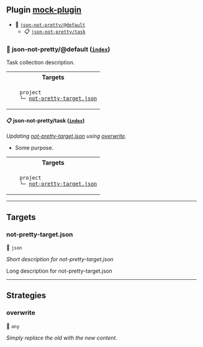 ## Plugin [mock-plugin](https://www.npmjs.com/package/mock-plugin)

- <a name="mock-plugin-task-idx-ref-json-not-prettydefault">:open_file_folder:</a> <a href="#mock-plugin-task-ref-json-not-prettydefault">`json-not-pretty/@default`</a>
  - <a name="mock-plugin-task-idx-ref-json-not-prettytask">:clipboard:</a> <a href="#mock-plugin-task-ref-json-not-prettytask">`json-not-pretty/task`</a>

### :open_file_folder: <a name="mock-plugin-task-ref-json-not-prettydefault">json-not-pretty/@default</a> (<a href="#mock-plugin-task-idx-ref-json-not-prettydefault">`index`</a>)

Task collection description.

<table>
  <tbody>
    <tr>
      <th>Targets</th>
    </tr>
    <tr>
      <td align="left" valign="top">
        <ul>
<code>project</code><br/>
<code>└─&nbsp;<a href="#mock-plugin-target-ref-not-pretty-targetjson">not-pretty-target.json</a></code><br/>
        </ul>
      </td>
    </tr>
  </tbody>
</table>

#### :clipboard: <a name="mock-plugin-task-ref-json-not-prettytask">json-not-pretty/task</a> (<a href="#mock-plugin-task-idx-ref-json-not-prettytask">`index`</a>)

_Updating <a href="#mock-plugin-target-ref-not-pretty-targetjson">not-pretty-target.json</a> using <a href="#mock-plugin-strat-ref-overwrite">overwrite</a>._

- Some purpose.

<table>
  <tbody>
    <tr>
      <th>Targets</th>
    </tr>
    <tr>
      <td align="left" valign="top">
        <ul>
<code>project</code><br/>
<code>└─&nbsp;<a href="#mock-plugin-target-ref-not-pretty-targetjson">not-pretty-target.json</a></code><br/>
        </ul>
      </td>
    </tr>
  </tbody>
</table>

------

## Targets

### <a name="mock-plugin-target-ref-not-pretty-targetjson">not-pretty-target.json</a>  

:small_blue_diamond: `json`

*Short description for not-pretty-target.json*

Long description for not-pretty-target.json

------

## Strategies

### <a name="mock-plugin-strat-ref-overwrite">overwrite</a>  

:small_blue_diamond: `any`

*Simply replace the old with the new content.*

